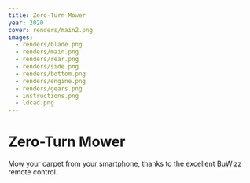 ```yaml
---
title: Zero-Turn Mower
year: 2020
cover: renders/main2.png
images:
  - renders/blade.png
  - renders/main.png
  - renders/rear.png
  - renders/side.png
  - renders/bottom.png
  - renders/engine.png
  - renders/gears.png
  - instructions.png
  - ldcad.png
---
```


# Zero-Turn Mower

Mow your carpet from your smartphone, thanks to the excellent
[BuWizz](https://buwizz.com/) remote control.
